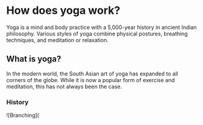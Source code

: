 # How does yoga work?

Yoga is a mind and body practice with a 5,000-year history in ancient Indian philosophy. Various styles of yoga combine physical postures, breathing techniques, and meditation or relaxation.

## What is yoga?

In the modern world, the South Asian art of yoga has expanded to all corners of the globe. While it is now a popular form of exercise and meditation, this has not always been the case.

### History

![Branching](
